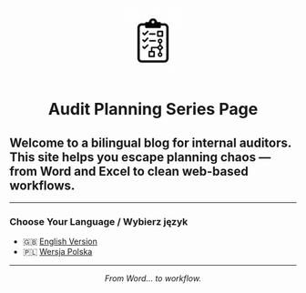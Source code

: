 <p align="center">
  <img src="../assets/images/monochrome-icon.png" width="120">
</p>

<h1 align="center"> Audit Planning Series Page</h1>

<h2 align="left">Welcome to a bilingual blog for internal auditors. This site helps you escape planning chaos — from Word and Excel to clean web-based workflows.</h2>  

---

### Choose Your Language / Wybierz język

- 🇬🇧 [English Version](index-en.md)
- 🇵🇱 [Wersja Polska](index-pl.md)

---

<p align="center"><i>From Word… to workflow.</i></p>
